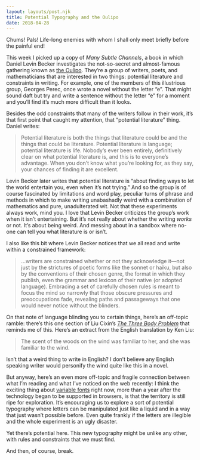 ```yaml
---
layout: layouts/post.njk
title: Potential Typography and the Oulipo
date: 2018-04-28
---
```


Chums! Pals! Life-long enemies with whom I shall only meet briefly before the painful end!

This week I picked up a copy of _Many Subtle Channels_, a book in which Daniel Levin Becker investigates the not-so-secret and almost-famous gathering known as [the Oulipo](https://en.wikipedia.org/wiki/Oulipo). They’re a group of writers, poets, and mathematicians that are interested in two things: potential literature and constraints in writing. For example, one of the members of this illustrious group, Georges Perec, once wrote a novel without the letter “e”. That might sound daft but try and write a sentence without the letter “e” for a moment and you’ll find it’s much more difficult than it looks.

Besides the odd constraints that many of the writers follow in their work, it’s that first point that caught my attention, that “potential literature” thing. Daniel writes:

> Potential literature is both the things that literature could be and the things that could be literature. Potential literature is language; potential literature is life. Nobody’s ever been entirely, definitively clear on what potential literature is, and this is to everyone’s advantage. When you don’t know what you’re looking for, as they say, your chances of finding it are excellent.

Levin Becker later writes that potential literature is “about finding ways to let the world entertain you, even when it’s not trying.” And so the group is of course fascinated by limitations and word play, peculiar turns of phrase and methods in which to make writing unabashadly weird with a combination of mathematics and pure, unadulterated wit. Not that these experiments always work, mind you. I love that Levin Becker criticizes the group’s work when it isn’t entertaining. But it’s not really about whether the writing _works_ or not. It’s about being weird. And messing about in a sandbox where no-one can tell you what literature is or isn’t.

I also like this bit where Levin Becker notices that we all read and write within a constrained framework:

> …writers are constrained whether or not they acknowledge it—not just by the strictures of poetic forms like the sonnet or haiku, but also by the conventions of their chosen genre, the format in which they publish, even the grammar and lexicon of their native (or adopted language). Embracing a set of carefully chosen rules is meant to focus the mind so narrowly that those obscure pressures and preoccupations fade, revealing paths and passageways that one would never notice without the blinders.

On that note of language blinding you to certain things, here’s an off-topic ramble: there’s this one section of Liu Cixin’s [_The Three Body Problem_](https://robinrendle.com/notes/the-three-body-problem/) that reminds me of this. Here’s an extract from the English translation by Ken Liu:

> The scent of the woods on the wind was familiar to her, and she was familiar to the wind.

Isn’t that a weird thing to write in English? I don’t believe any English speaking writer would personify the wind quite like this in a novel.

But anyway, here’s an even more off-topic and fragile connection between what I’m reading and what I’ve noticed on the web recently: I think the exciting thing about [variable fonts](https://css-tricks.com/one-file-many-options-using-variable-fonts-web/) right now, more than a year after the technology began to be supported in browsers, is that the territory is still ripe for exploration. It’s encouraging us to explore a sort of potential typography where letters can be manipulated just like a liquid and in a way that just wasn’t possible before. Even quite frankly if the letters are illegible and the whole experiment is an ugly disaster.

Yet there’s potential here. This new typography might be unlike any other, with rules and constraints that we must find.

And then, of course, break.
